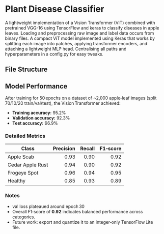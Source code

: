# Plant Disease Classifier

A lightweight implementation of a Vision Transformer (ViT) combined with pretrained VGG-16 using TensorFlow and keras to classify diseases in apple leaves. Loading and preprocessing raw image and label data occurs from binary files.
A compact ViT model implemented using Keras that works by splitting each image into patches, applying transformer encoders, and attaching a lightweight MLP head.
Centralising all paths and hyperparameters in a config.py for easy tweaks.

## File Structure


## Model Performance

After training for 50 epochs on a dataset of ~2,000 apple‑leaf images (split 70/10/20 train/val/test), the Vision Transformer achieved:

- **Training accuracy:** 95.2%  
- **Validation accuracy:** 92.3%  
- **Test accuracy:** 96.9%  

### Detailed Metrics

| Class                | Precision | Recall | F1‑score |
|----------------------|----------:|-------:|---------:|
| Apple Scab           |     0.93  |   0.90 |    0.92  |
| Cedar Apple Rust     |     0.94  |   0.90 |    0.92  |
| Frogeye Spot         |     0.96  |   0.94 |    0.95  |
| Healthy              |     0.85  |   0.93 |    0.89  |


### Notes

- val loss plateaued around epoch 30
- Overall F1‑score of **0.92** indicates balanced performance across categories.
- Future work: export and quantize it to an integer‐only TensorFlow Lite file.
